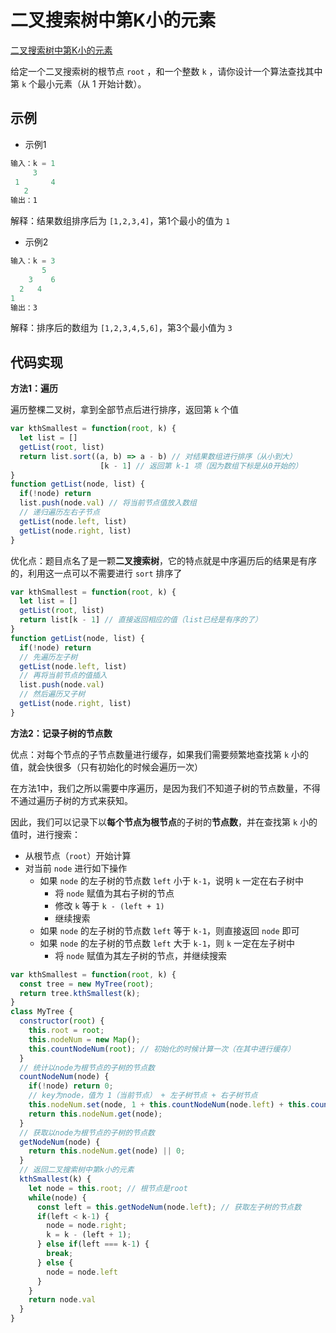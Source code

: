 # 二叉搜索树中第K小的元素

[二叉搜索树中第K小的元素](https://leetcode.cn/problems/kth-smallest-element-in-a-bst/)

给定一个二叉搜索树的根节点 `root` ，和一个整数 `k` ，请你设计一个算法查找其中第 `k` 个最小元素（从 1 开始计数）。



## 示例

- 示例1

```js
输入：k = 1
     3
 1       4 
   2
输出：1
```

解释：结果数组排序后为 `[1,2,3,4]`，第1个最小的值为 `1`

- 示例2

```js
输入：k = 3
       5
    3    6
  2   4
1
输出：3
```

解释：排序后的数组为 `[1,2,3,4,5,6]`，第3个最小值为 `3`



## 代码实现

**方法1：遍历**

遍历整棵二叉树，拿到全部节点后进行排序，返回第 `k` 个值

```js
var kthSmallest = function(root, k) {
  let list = []
  getList(root, list)
  return list.sort((a, b) => a - b) // 对结果数组进行排序（从小到大）
  					[k - 1] // 返回第 k-1 项（因为数组下标是从0开始的）
}
function getList(node, list) {
  if(!node) return
  list.push(node.val) // 将当前节点值放入数组
  // 递归遍历左右子节点
  getList(node.left, list)
  getList(node.right, list)
}
```

优化点：题目点名了是一颗**二叉搜索树**，它的特点就是中序遍历后的结果是有序的，利用这一点可以不需要进行 `sort` 排序了

```js
var kthSmallest = function(root, k) {
  let list = []
  getList(root, list)
  return list[k - 1] // 直接返回相应的值（list已经是有序的了）
}
function getList(node, list) {
  if(!node) return
  // 先遍历左子树
  getList(node.left, list)
  // 再将当前节点的值插入
  list.push(node.val)
  // 然后遍历又子树
  getList(node.right, list)
}
```



**方法2：记录子树的节点数**

优点：对每个节点的子节点数量进行缓存，如果我们需要频繁地查找第 `k` 小的值，就会快很多（只有初始化的时候会遍历一次）

在方法1中，我们之所以需要中序遍历，是因为我们不知道子树的节点数量，不得不通过遍历子树的方式来获知。

因此，我们可以记录下以**每个节点为根节点**的子树的**节点数**，并在查找第 `k` 小的值时，进行搜索：

- 从根节点（`root`）开始计算
- 对当前 `node` 进行如下操作
  - 如果 `node` 的左子树的节点数 `left` 小于 `k-1`，说明 `k` 一定在右子树中
    - 将 `node` 赋值为其右子树的节点
    - 修改 `k` 等于 `k - (left + 1)`
    - 继续搜索
  - 如果 `node` 的左子树的节点数 `left` 等于 `k-1`，则直接返回 `node` 即可
  - 如果 `node` 的左子树的节点数 `left` 大于 `k-1`，则 `k` 一定在左子树中
    - 将 `node` 赋值为其左子树的节点，并继续搜索

```js
var kthSmallest = function(root, k) {
  const tree = new MyTree(root);
  return tree.kthSmallest(k);
}
class MyTree {
  constructor(root) {
    this.root = root;
    this.nodeNum = new Map();
    this.countNodeNum(root); // 初始化的时候计算一次（在其中进行缓存）
  }
  // 统计以node为根节点的子树的节点数
  countNodeNum(node) {
    if(!node) return 0;
    // key为node，值为 1（当前节点） + 左子树节点 + 右子树节点
    this.nodeNum.set(node, 1 + this.countNodeNum(node.left) + this.countNodeNum(node.right));
    return this.nodeNum.get(node);
  }
  // 获取以node为根节点的子树的节点数
  getNodeNum(node) {
    return this.nodeNum.get(node) || 0;
  }
  // 返回二叉搜索树中第k小的元素
  kthSmallest(k) {
    let node = this.root; // 根节点是root
    while(node) {
      const left = this.getNodeNum(node.left); // 获取左子树的节点数
      if(left < k-1) {
        node = node.right;
        k = k - (left + 1);
      } else if(left === k-1) {
        break;
      } else {
        node = node.left
      }
    }
    return node.val
  }
}
```



